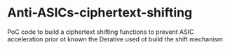 # Anti-ASICs-ciphertext-shifting
PoC code to build a ciphertext shifting functions to prevent ASIC acceleration prior ot known the Derative used ot build the shift mechanism
